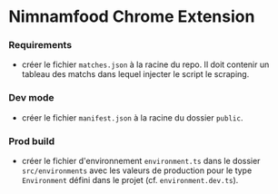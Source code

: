 # Nimnamfood Chrome Extension

### Requirements

- créer le fichier `matches.json` à la racine du repo. Il doit contenir un tableau des matchs dans lequel injecter le script le scraping.

### Dev mode

- créer le fichier `manifest.json` à la racine du dossier `public`.

### Prod build

- créer le fichier d'environnement `environment.ts` dans le dossier `src/environments` avec les valeurs de production pour le type `Environment` défini dans le projet (cf. `environment.dev.ts`).

